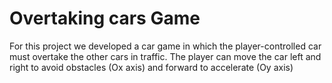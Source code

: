 # Overtaking cars Game
For this project we developed a car game in which the player-controlled car must overtake the other cars in traffic. The player can move the car left and right to avoid obstacles (Ox axis) and forward to accelerate (Oy axis)
